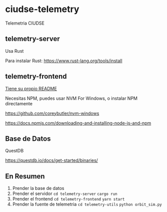 # ciudse-telemetry

Telemetria CIUDSE

## telemetry-server

Usa Rust

Para instalar Rust:
https://www.rust-lang.org/tools/install


## telemetry-frontend

[Tiene su propio README](./telemetry-frontend/README.md)

Necesitas NPM, puedes usar NVM For Windows, o instalar NPM directamente

https://github.com/coreybutler/nvm-windows

https://docs.npmjs.com/downloading-and-installing-node-js-and-npm

## Base de Datos

QuestDB

https://questdb.io/docs/get-started/binaries/



## En Resumen

1. Prender la base de datos
2. Prender el servidor `cd telemetry-server` `cargo run`
3. Prender el frontend `cd telemetry-frontend` `yarn start`
4. Prender la fuente de telemetria `cd telemetry-utils` `python orbit_sim.py`